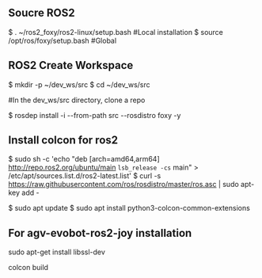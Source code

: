 ## Soucre ROS2
$ . ~/ros2_foxy/ros2-linux/setup.bash #Local installation
$ source /opt/ros/foxy/setup.bash #Global

## ROS2 Create Workspace
$ mkdir -p ~/dev_ws/src
$ cd ~/dev_ws/src

#In the dev_ws/src directory, clone a repo

$ rosdep install -i --from-path src --rosdistro foxy -y

## Install colcon for ros2
$ sudo sh -c 'echo "deb [arch=amd64,arm64] http://repo.ros2.org/ubuntu/main `lsb_release -cs` main" > /etc/apt/sources.list.d/ros2-latest.list'
$ curl -s https://raw.githubusercontent.com/ros/rosdistro/master/ros.asc | sudo apt-key add -

$ sudo apt update
$ sudo apt install python3-colcon-common-extensions

## For agv-evobot-ros2-joy installation
sudo apt-get install libssl-dev

colcon build
